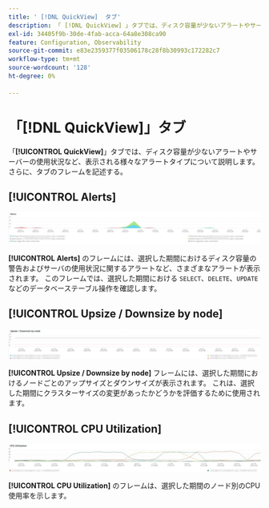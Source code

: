 ```yaml
---
title: ' [!DNL QuickView]  タブ'
description: 「 [!DNL QuickView] 」タブでは、ディスク容量が少ないアラートやサーバーの使用状況など、表示される様々なアラートタイプについて説明します。
exl-id: 34405f9b-30de-4fab-acca-64a8e308ca90
feature: Configuration, Observability
source-git-commit: e83e2359377f03506178c28f8b30993c172282c7
workflow-type: tm+mt
source-wordcount: '128'
ht-degree: 0%

---
```


# 「[!DNL QuickView]」タブ

「**[!UICONTROL QuickView]**」タブでは、ディスク容量が少ないアラートやサーバーの使用状況など、表示される様々なアラートタイプについて説明します。 さらに、タブのフレームを記述する。

## [!UICONTROL Alerts]

![ アラート ](../../assets/tools/observation-for-adobe-commerce/quickview_alerts.jpg)

**[!UICONTROL Alerts]** のフレームには、選択した期間におけるディスク容量の警告およびサーバの使用状況に関するアラートなど、さまざまなアラートが表示されます。 このフレームでは、選択した期間における `SELECT`、`DELETE`、`UPDATE` などのデータベーステーブル操作を確認します。

## [!UICONTROL Upsize / Downsize by node]

![ ノード別のアップサイズ/ダウンサイズ ](../../assets/tools/observation-for-adobe-commerce/quickview_upsize_by_node.jpg)

**[!UICONTROL Upsize / Downsize by node]** フレームには、選択した期間におけるノードごとのアップサイズとダウンサイズが表示されます。 これは、選択した期間にクラスターサイズの変更があったかどうかを評価するために使用されます。

## [!UICONTROL CPU Utilization]

![CPU使用率 ](../../assets/tools/observation-for-adobe-commerce/quickview_cpu.jpg)

**[!UICONTROL CPU Utilization]** のフレームは、選択した期間のノード別のCPU使用率を示します。
